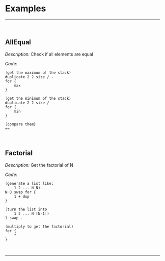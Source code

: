 # Examples

---

<br>

## AllEqual

_Description:_ Check if all elements are equal

_Code:_

```
(get the maximum of the stack)
duplicate 2 2 size / -
for {
    max
}

(get the minimum of the stack)
duplicate 2 2 size / -
for {
    min
}

(compare them)
==
```

<br>

## Factorial

_Description:_ Get the factorial of N

_Code:_

```
(generate a list like:
    1 2 ... N N)
N 0 swap for {
    1 + dup
}

(turn the list into
    1 2 ... N [N-1])
1 swap -

(multiply to get the factorial)
for {
    *
}

```

<br>

---

